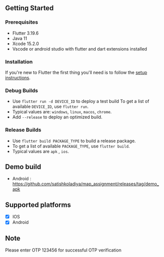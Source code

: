 ## Getting Started

### Prerequisites

- Flutter 3.19.6
- Java 11
- Xcode 15.2.0
- Vscode or android studio with flutter and dart extensions installed

### Installation

If you're new to Flutter the first thing you'll need is to follow the [setup instructions](https://docs.flutter.dev/get-started/install).

### Debug Builds

- Use `flutter run -d DEVICE_ID` to deploy a test build
  To get a list of available `DEVICE_ID`, use `flutter run`.
- Typical values are: `windows`, `linux`, `macos`, `chrome`.
- Add `--release` to deploy an optimized build.


### Release Builds

- Use `flutter build PACKAGE_TYPE` to build a release package.
- To get a list of available `PACKAGE_TYPE`, use `flutter build`.
- Typical values are  `apk` , `ios`.


## Demo build

- Android : https://github.com/satishkoladiya/map_assignment/releases/tag/demo_apk



## Supported platforms

- [x] IOS
- [x] Android

## Note

Please enter OTP 123456 for successful OTP verification